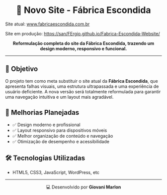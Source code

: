 <h1 align="center">🌟 Novo Site - Fábrica Escondida</h1>
<p>Site atual: <a  href="https://www.fabricaescondida.com.br" target="_blank">www.fabricaescondida.com.br</a></p>
<p>Site em produção: <a href="https://san/FErgio.github.io/Fabrica-Escondida-Website/" target="_blank">https://san/FErgio.github.io/Fabrica-Escondida-Website/</a></p>

<p align="center">
  <strong>Reformulação completa do site da Fábrica Escondida, trazendo um design moderno, responsivo e funcional.</strong>
</p>

---

<h2>🚀 Objetivo</h2>
<p>
  O projeto tem como meta substituir o site atual da <strong>Fábrica Escondida</strong>, que apresenta falhas visuais, uma estrutura ultrapassada e uma experiência de usuário deficiente. A nova versão será totalmente reformulada para garantir uma navegação intuitiva e um layout mais agradável.
</p>

<h2>🎨 Melhorias Planejadas</h2>
<ul>
  <li>✅ Design moderno e profissional</li>
  <li>✅ Layout responsivo para dispositivos móveis</li>
  <li>✅ Melhor organização de conteúdo e navegação</li>
  <li>✅ Otimização de desempenho e acessibilidade</li>
</ul>

<h2>🛠️ Tecnologias Utilizadas</h2>
<ul>
  <li>HTML5, CSS3, JavaScript, WordPress, etc </li>
</ul>


---

<p align="center">💻 Desenvolvido por <strong>Giovani Marlon</strong></p>
